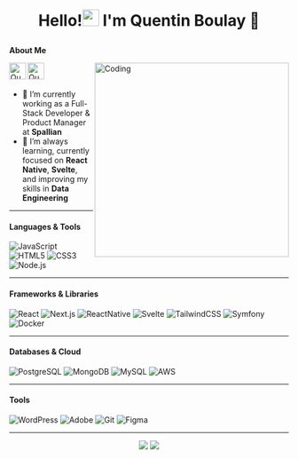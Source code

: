 # <p align="center">**Hello!<img src="https://raw.githubusercontent.com/KarthikNayak024/KarthikNayak024/master/assets/wave.gif" alt="waving hand" width="30px"> I'm Quentin Boulay** 🚀️</p>

**About Me**

<a href="https://x.com/quentin_boulay">
  <img align="left" alt="Quentin Twitter" width="30px" src="https://raw.githubusercontent.com/rahuldkjain/github-profile-readme-generator/master/src/images/icons/Social/twitter.svg" />
</a>
<a href="https://www.linkedin.com/in/quentin-boulay/">
  <img align="left" alt="Quentin LinkedIn" width="30px" src="https://raw.githubusercontent.com/rahuldkjain/github-profile-readme-generator/master/src/images/icons/Social/linked-in-alt.svg" />
</a>
<img align="right" alt="Coding" width="350" src="https://media0.giphy.com/media/v1.Y2lkPTc5MGI3NjExNW56NTNtOGZjOWMwcGtjMWRzcXU0NmFqdHI2Y29iZnIzMmN1bGVqcyZlcD12MV9pbnRlcm5hbF9naWZfYnlfaWQmY3Q9Zw/Yfl7CS7vQqnebA69aH/giphy.webp">

<br/>
<br/>

- 💼 I’m currently working as a Full-Stack Developer & Product Manager at **Spallian**
- 🌱 I’m always learning, currently focused on **React Native**, **Svelte**, and improving my skills in **Data Engineering**

---

#### Languages & Tools

![JavaScript](https://img.shields.io/badge/-JavaScript-F7DF1E?style=flat&logo=JavaScript&logoColor=black)
![HTML5](https://img.shields.io/badge/-HTML5-E34F26?style=flat&logo=html5&logoColor=white)
![CSS3](https://img.shields.io/badge/-CSS3-1572B6?style=flat&logo=css3)
![Node.js](https://img.shields.io/badge/-Node.js-339933?style=flat&logo=node.js&logoColor=white)

---

#### Frameworks & Libraries

![React](https://img.shields.io/badge/-React-61DAFB?style=flat&logo=react&logoColor=black)
![Next.js](https://img.shields.io/badge/-Next.js-000000?style=flat&logo=next.js)
![ReactNative](https://img.shields.io/badge/-React%20Native-61DAFB?style=flat&logo=react)
![Svelte](https://img.shields.io/badge/-Svelte-FF3E00?style=flat&logo=svelte)
![TailwindCSS](https://img.shields.io/badge/-TailwindCSS-06B6D4?style=flat&logo=tailwind-css)
![Symfony](https://img.shields.io/badge/-Symfony-000000?style=flat&logo=symfony&logoColor=white)
![Docker](https://img.shields.io/badge/-Docker-2496ED?style=flat&logo=docker&logoColor=white)

---

#### Databases & Cloud

![PostgreSQL](https://img.shields.io/badge/-PostgreSQL-336791?style=flat&logo=postgresql&logoColor=white)
![MongoDB](https://img.shields.io/badge/-MongoDB-47A248?style=flat&logo=mongodb&logoColor=white)
![MySQL](https://img.shields.io/badge/-MySQL-4479A1?style=flat&logo=mysql&logoColor=white)
![AWS](https://img.shields.io/badge/-AWS-232F3E?style=flat&logo=amazon-aws&logoColor=white)

---

#### Tools

![WordPress](https://img.shields.io/badge/-WordPress-21759B?style=flat&logo=wordpress&logoColor=white)
![Adobe](https://img.shields.io/badge/-Adobe%20Creative%20Suite-FF0000?style=flat&logo=adobe&logoColor=white)
![Git](https://img.shields.io/badge/-Git-F05032?style=flat&logo=git&logoColor=white)
![Figma](https://img.shields.io/badge/-Figma-F24E1E?style=flat&logo=figma&logoColor=white)

---

<p align="center">
<img src="https://github-readme-stats.vercel.app/api/top-langs/?username=quentinboulay&hide_langs_below=1&layout=compact&theme=dark">
<img src="https://github-readme-stats.vercel.app/api?username=quentinboulay&show_icons=true&theme=dark">
</p>
